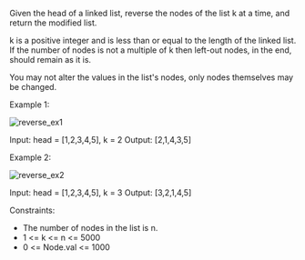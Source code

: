 
Given the head of a linked list, reverse the nodes of the list k at a time, and return the modified list.

k is a positive integer and is less than or equal to the length of the linked list. If the number of nodes is not a multiple of k then left-out nodes, in the end, should remain as it is.

You may not alter the values in the list's nodes, only nodes themselves may be changed.

Example 1:

![reverse_ex1](https://user-images.githubusercontent.com/65892342/223037182-f06a484a-d818-436c-8ecc-bc61380cefc0.jpg)

Input: head = [1,2,3,4,5], k = 2
Output: [2,1,4,3,5]

Example 2:

![reverse_ex2](https://user-images.githubusercontent.com/65892342/223037259-1621a3d2-6d5b-4e2a-8d17-8b8eb24d1194.jpg)

Input: head = [1,2,3,4,5], k = 3
Output: [3,2,1,4,5]

Constraints:
* The number of nodes in the list is n.
* 1 <= k <= n <= 5000
* 0 <= Node.val <= 1000
